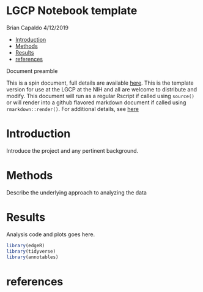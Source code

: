 LGCP Notebook template
================
Brian Capaldo
4/12/2019

-   [Introduction](#introduction)
-   [Methods](#methods)
-   [Results](#results)
-   [references](#references)

Document preamble

This is a spin document, full details are available [here](https://rmarkdown.rstudio.com/articles_report_from_r_script.html). This is the template version for use at the LGCP at the NIH and all are welcome to distribute and modify. This document will run as a regular Rscript if called using `source()` or will render into a github flavored markdown document if called using `rmarkdown::render()`. For additional details, see [here](https://rmarkdown.rstudio.com/github_document_format.html)

Introduction
============

Introduce the project and any pertinent background.

Methods
=======

Describe the underlying approach to analyzing the data

Results
=======

Analysis code and plots goes here.

``` r
library(edgeR)
library(tidyverse)
library(annotables)
```

references
==========
